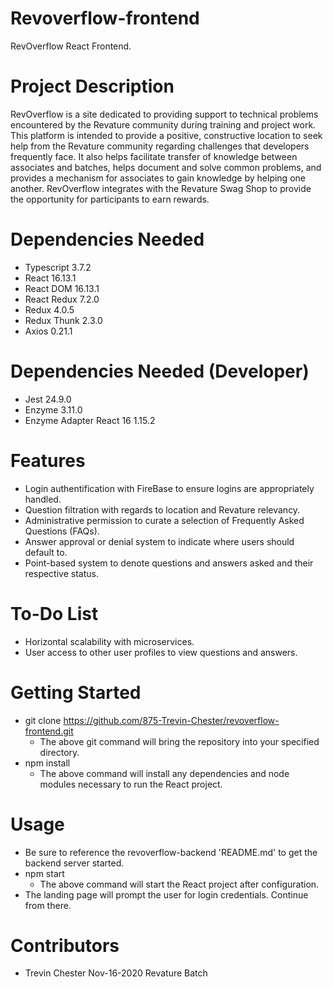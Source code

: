 
# Revoverflow-frontend

RevOverflow React Frontend.

# Project Description

RevOverflow is a site dedicated to providing support to technical problems encountered by the Revature community during training and project work. This platform is intended to provide a positive, constructive location to seek help from the Revature community regarding challenges that developers frequently face. It also helps facilitate transfer of knowledge between associates and batches, helps document and solve common problems, and provides a mechanism for associates to gain knowledge by helping one another. RevOverflow integrates with the Revature Swag Shop to provide the opportunity for participants to earn rewards.

# Dependencies Needed
- Typescript 3.7.2
- React 16.13.1
- React DOM 16.13.1
- React Redux 7.2.0
- Redux 4.0.5
- Redux Thunk 2.3.0
- Axios 0.21.1

# Dependencies Needed (Developer)

- Jest 24.9.0
- Enzyme 3.11.0
- Enzyme Adapter React 16 1.15.2

# Features

- Login authentification with FireBase to ensure logins are appropriately handled.
- Question filtration with regards to location and Revature relevancy.
- Administrative permission to curate a selection of Frequently Asked Questions (FAQs).
- Answer approval or denial system to indicate where users should default to.
- Point-based system to denote questions and answers asked and their respective status.

# To-Do List

- Horizontal scalability with microservices.
- User access to other user profiles to view questions and answers.

# Getting Started

- git clone https://github.com/875-Trevin-Chester/revoverflow-frontend.git
  - The above git command will bring the repository into your specified directory.
- npm install
  - The above command will install any dependencies and node modules necessary to run the React project.

# Usage

- Be sure to reference the revoverflow-backend 'README.md' to get the backend server started.
- npm start
  - The above command will start the React project after configuration.
- The landing page will prompt the user for login credentials. Continue from there.

# Contributors

- Trevin Chester Nov-16-2020 Revature Batch
